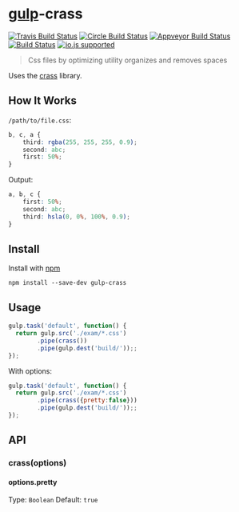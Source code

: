 # [gulp](https://github.com/gulpjs/gulp)-crass  



[![Travis Build Status](http://img.shields.io/travis/ayhankuru/gulp-crass.svg?style=flat-square)](https://travis-ci.org/ayhankuru/gulp-crass) [![Circle Build Status](https://img.shields.io/circleci/project/ayhankuru/gulp-crass.svg?style=flat-square)](https://circleci.com/gh/ayhankuru/gulp-crass) [![Appveyor Build Status](https://img.shields.io/appveyor/ci/ayhankuru/gulp-crass.svg?style=flat-square)](https://ci.appveyor.com/project/ayhankuru/gulp-crass) [![Build Status](https://img.shields.io/david/ayhankuru/gulp-crass.svg?style=flat-square)](https://david-dm.org/ayhankuru/gulp-crass) [![io.js supported](https://img.shields.io/badge/io.js-supported-green.svg?style=flat-square)](https://iojs.org)



> Css files by optimizing utility organizes and removes spaces

Uses the [crass](https://github.com/mattbasta/crass) library.

## How It Works
`/path/to/file.css`:
```css
b, c, a {
    third: rgba(255, 255, 255, 0.9);
    second: abc;
    first: 50%;
}
```



Output:
```css
a, b, c {
    first: 50%;
    second: abc;
    third: hsla(0, 0%, 100%, 0.9);
}

```


## Install

Install with [npm](https://npmjs.org/package/gulp-crass)

```
npm install --save-dev gulp-crass
```


## Usage

```js
gulp.task('default', function() {
  return gulp.src('./exam/*.css')
        .pipe(crass())
        .pipe(gulp.dest('build/'));;
});
```

With options:

```js
gulp.task('default', function() {
  return gulp.src('./exam/*.css')
        .pipe(crass({pretty:false}))
        .pipe(gulp.dest('build/'));;
});
```




## API

### crass(options)


#### options.pretty

Type: `Boolean`
Default: `true`

